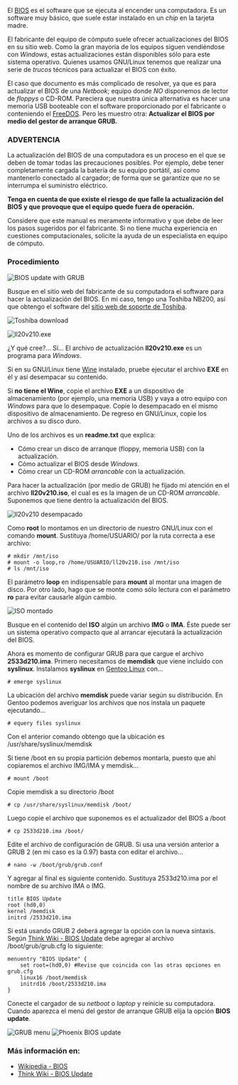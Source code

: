 

El [BIOS](http://es.wikipedia.org/wiki/BIOS) es el software que se ejecuta al encender una computadora. Es un software muy básico, que suele estar instalado en un _chip_ en la tarjeta madre.

El fabricante del equipo de cómputo suele ofrecer actualizaciones del BIOS en su sitio web. Como la gran mayoría de los equipos siguen vendiéndose con _Windows_, estas actualizaciones están disponibles sólo para este sistema operativo. Quienes usamos GNU/Linux tenemos que realizar una serie de _trucos_ técnicos para actualizar el BIOS con éxito.

El caso que documento es más complicado de resolver, ya que es para actualizar el BIOS de una _Netbook_; equipo donde *NO* disponemos de lector de _floppys_ o CD-ROM. Pareciera que nuestra única alternativa es hacer una memoria USB booteable con el software proporcionado por el fabricante o conteniendo el [FreeDOS](http://freedos.org/). Pero les muestro otra: **Actualizar el BIOS por medio del gestor de arranque GRUB.**

### ADVERTENCIA

La actualización del BIOS de una computadora es un proceso en el que se deben de tomar todas las precauciones posibles. Por ejemplo, debe tener completamente cargada la batería de su equipo portátil, así como mantenerlo conectado al cargador; de forma que se garantize que no se interrumpa el suministro eléctrico.

**Tenga en cuenta de que existe el riesgo de que falle la actualización del BIOS y que provoque que el equipo quede fuera de operación.**

Considere que este manual es meramente informativo y que debe de leer los pasos sugeridos por el fabricante. Si no tiene mucha experiencia en cuestiones computacionales, solicite la ayuda de un especialista en equipo de cómputo.

### Procedimiento

![BIOS update with GRUB](bios-update-with-grub/phoenix-bios-chip-small.jpg)

Busque en el sitio web del fabricante de su computadora el software para hacer la actualización del BIOS. En mi caso, tengo una Toshiba NB200, así que obtengo el software del [sitio web de soporte de Toshiba](http://www.csd.toshiba.com/).

![Toshiba download](bios-update-with-grub/toshiba-download.jpg)

![ll20v210.exe](bios-update-with-grub/ll20v190-exe-small.jpg)

¿Y qué cree?... Sí... El archivo de actualización **ll20v210.exe** es un programa para _Windows_.

Si en su GNU/Linux tiene [Wine](http://www.winehq.org/) instalado, pruebe ejecutar el archivo **EXE** en él y así desempacar su contenido.

Si **no tiene el Wine**, copie el archivo **EXE** a un dispositivo de almacenamiento (por ejemplo, una memoria USB) y vaya a otro equipo con _Windows_ para que lo desempaque. Copie lo desempacado en el mismo dispositivo de almacenamiento. De regreso en GNU/Linux, copie los archivos a su disco duro.

Uno de los archivos es un **readme.txt** que explica:

* Cómo crear un disco de arranque (floppy, memoria USB) con la actualización.
* Cómo actualizar el BIOS desde _Windows_.
* Cómo crear un CD-ROM _arrancable_ con la actualización.

Para hacer la actualización (por medio de GRUB) he fijado mi atención en el archivo **ll20v210.iso**, el cual es es la imagen de un CD-ROM _arrancable_. Suponemos que tiene dentro la actualización del BIOS.

![ll20v210 desempacado](bios-update-with-grub/ll20v190-desempacado.png)

Como **root** lo montamos en un directorio de nuestro GNU/Linux con el comando **mount**. Sustituya /home/USUARIO/ por la ruta correcta a ese archivo:

    # mkdir /mnt/iso
    # mount -o loop,ro /home/USUARIO/ll20v210.iso /mnt/iso
    # ls /mnt/iso

El parámetro **loop** en indispensable para **mount** al montar una imagen de disco. Por otro lado, hago que se monte como sólo lectura con el parámetro **ro** para evitar causarle algún cambio.

![ISO montado](bios-update-with-grub/iso-montado-small.jpg)

Busque en el contenido del **ISO** algún un archivo **IMG** o **IMA**. Éste puede ser un sistema operativo compacto que al arrancar ejecutará la actualización del BIOS.

Ahora es momento de configurar GRUB para que cargue el archivo **2533d210.ima**. Primero necesitamos de **memdisk** que viene incluido con **syslinux**. Instalamos **syslinux** en [Gentoo Linux](http://www.gentoo.org/) con...

    # emerge syslinux

La ubicación del archivo **memdisk** puede variar según su distribución. En Gentoo podemos averiguar los archivos que nos instala un paquete ejecutando...

    # equery files syslinux

Con el anterior comando obtengo que la ubicación es /usr/share/syslinux/memdisk

Si tiene /boot en su propia partición debemos montarla, puesto que ahí copiaremos el archivo IMG/IMA y memdisk...

    # mount /boot

Copie memdisk a su directorio /boot

    # cp /usr/share/syslinux/memdisk /boot/

Luego copie el archivo que suponemos es el actualizador del BIOS a /boot

    # cp 2533d210.ima /boot/

Edite el archivo de configuración de GRUB. Si usa una versión anterior a GRUB 2 (en mi caso es la 0.97) basta con editar el archivo...

    # nano -w /boot/grub/grub.conf

Y agregar al final es siguiente contenido. Sustituya 2533d210.ima por el nombre de su archivo IMA o IMG.

    title BIOS Update
    root (hd0,0)
    kernel /memdisk
    initrd /2533d210.ima

Si está usando GRUB 2 deberá agregar la opción con la nueva sintaxis. Según [Think Wiki - BIOS Update](http://www.thinkwiki.org/wiki/BIOS_Upgrade) debe agregar al archivo /boot/grub/grub.cfg lo siguiente:

    menuentry "BIOS Update" {
        set root=(hd0,0) #Revise que coincida con las otras opciones en grub.cfg
        linux16 /boot/memdisk
        initrd16 /boot/2533d210.ima
    }

Conecte el cargador de su _netboot_ o _laptop_ y reinicie su computadora. Cuando aparezca el menú del gestor de arranque GRUB elija la opción **BIOS update**.

![GRUB menu](bios-update-with-grub/grub-menu.jpg )
![Phoenix BIOS update](bios-update-with-grub/phoenix-bios-update.jpg)

### Más información en:

* [Wikipedia - BIOS](http://es.wikipedia.org/wiki/BIOS)
* [Think Wiki - BIOS Update](http://www.thinkwiki.org/wiki/BIOS_Upgrade)
